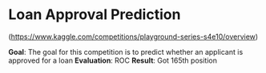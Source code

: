 # Loan Approval Prediction 
(https://www.kaggle.com/competitions/playground-series-s4e10/overview)

**Goal**: The goal for this competition is to predict whether an applicant is approved for a loan
**Evaluation**: ROC
**Result**: Got 165th position
